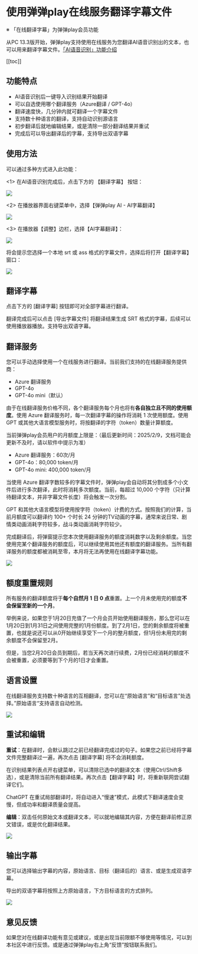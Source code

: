 # 使用弹弹play在线服务翻译字幕文件

※ 「在线翻译字幕」为弹弹play会员功能

从PC 13.3版开始，弹弹play支持使用在线服务为您翻译AI语音识别出的文本，也可以用来翻译字幕文件。[「AI语音识别」功能介绍](使用AI语音识别为视频生成字幕.html)

[[toc]]

## 功能特点

- AI语音识别后一键导入识别结果开始翻译
- 可以自选使用哪个翻译服务（Azure翻译 / GPT-4o）
- 翻译速度快，几分钟内就可翻译一个字幕文件
- 支持数十种语言的翻译，支持自动识别源语言
- 初步翻译后就地编辑结果，或是清除一部分翻译结果并重试
- 完成后可以导出翻译后的字幕，支持导出双语字幕

## 使用方法

可以通过多种方式进入此功能：

&lt;1&gt; 在AI语音识别完成后，点击下方的 【翻译字幕】 按钮：

![](/images/upload/ai-translate-20250625-122504.png)

&lt;2&gt; 在播放器界面右键菜单中，选择【弹弹play AI - AI字幕翻译】

![](/images/upload/ai-translate-20250625-122544.png)

&lt;3&gt; 在播放器【调整】边栏，选择【AI字幕翻译】：

![](/images/upload/ai-translate-20250625-122551.png)

将会提示您选择一个本地 srt 或 ass 格式的字幕文件，选择后将打开【翻译字幕】窗口：

![](/images/upload/ai-translate-20250625-122601.png)

## 翻译字幕

点击下方的 [翻译字幕] 按钮即可对全部字幕进行翻译。

翻译完成后可以点击 [导出字幕文件] 将翻译结果生成 SRT 格式的字幕，后续可以使用播放器播放。支持导出双语字幕。

## 翻译服务

您可以手动选择使用一个在线服务进行翻译。当前我们支持的在线翻译服务提供商：

- Azure 翻译服务
- GPT-4o
- GPT-4o mini（默认）

由于在线翻译服务价格不同，各个翻译服务每个月也将有**各自独立且不同的使用额度**。使用 Azure 翻译服务时，每一次翻译字幕的操作将消耗 1 次使用额度。使用 GPT 或其他大语言模型服务时，将按翻译的字符（token）数量计算额度。

当前弹弹play会员用户的月额度上限是：（最后更新时间：2025/2/9，文档可能会更新不及时，请以软件中提示为准）

- Azure 翻译服务：60次/月
- GPT-4o：80,000 token/月
- GPT-4o mini: 400,000 token/月

当使用 Azure 翻译字数较多的字幕文件时，弹弹play会自动将其分割成多个小文件后进行多次翻译，此时将消耗多次额度。当前，每超过 10,000 个字符（只计算待翻译文本，并非字幕文件长度）将会触发一次分割。

GPT 和其他大语言模型将使用按字符（token）计费的方式。按照我们的计算，当前月额度可以翻译约 100+ 个时长 24 分钟的TV动画的字幕，通常来说日常、剧情类动画消耗字符较多，战斗类动画消耗字符较少。

完成翻译后，将弹窗提示您本次使用翻译服务的额度消耗数字以及剩余额度。当您使用完某个翻译服务的额度后，可以继续使用其他还有额度的翻译服务。当所有翻译服务的额度都被消耗至零，本月将无法再使用在线翻译字幕功能。

![](/images/upload/ai-translate-20250625-122629.png)

## 额度重置规则

所有服务的翻译额度将于**每个自然月 1 日 0 点**重置。上一个月未使用完的额度**不会保留至新的一个月**。

举例来说，如果您于1月20日充值了一个月会员开始使用翻译服务，那么您可以在1月20日到1月31日之间使用完整的1月份额度。到了2月1日，您的剩余额度将被重置，也就是说还可以从0开始继续享受下一个月的整月额度，但1月份未用完的剩余额度不会保留至2月。

但是，当您2月20日会员到期后，若当天再次进行续费，2月份已经消耗的额度不会被重置，必须要等到下个月的1日才会重置。

## 语言设置

在线翻译服务支持数十种语言的互相翻译，您可以在“原始语言”和“目标语言”处选择。”原始语言“支持语言自动检测。

![](/images/upload/ai-translate-20250625-122643.png)

## 重试和编辑

**重试**：在翻译时，会默认跳过之前已经翻译完成过的句子。如果您之前已经将字幕文件完整翻译过一遍，再次点击 [翻译字幕] 将不会消耗额度。

在识别结果列表点开右键菜单，可以清除已选中的翻译文本（使用Ctrl/Shift多选），或是清除当前所有翻译结果。再次点击【翻译字幕】时，将重新联网尝试翻译它们。

ChatGPT 在重试局部翻译时，将自动进入“慢速”模式，此模式下翻译速度会变慢，但成功率和翻译质量会提高。

**编辑**：双击任何原始文本或翻译文本，可以就地编辑其内容，方便在翻译前修正原文错误，或是优化翻译结果。

![](/images/upload/ai-translate-20250625-122656.png)

## 输出字幕

您可以选择输出字幕的内容，原始语言、目标（翻译后的）语言、或是生成双语字幕。

导出的双语字幕将按照上方原始语言，下方目标语言的方式排列。

![](/images/upload/ai-translate-20250625-122704.png)

## 意见反馈

如果您对在线翻译功能有意见或建议，或是出现当前限额不够使用等情况，可以到本社区中进行反馈。或是通过弹弹play右上角“反馈”按钮联系我们。
